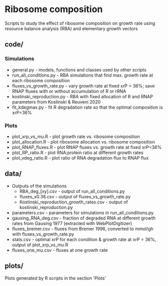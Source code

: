 # Ribosome composition

Scripts to study the effect of ribosome composition on growth rate using resource balance analysis (RBA) and elementary growth vectors


## code/

### Simulations
* general.py - models, functions and classes used by other scripts 
* run_all_conditions.py - RBA simulations that find max. growth rate at each ribosome composition
* fluxes_vs_growth_rate.py - vary growth rate at fixed xrP = 36%; save RNAP fluxes
                              with or without accumulation of R or rRNA
* kostinski_reproduction.py - RBA with fixed allocation of R and RNAP
                               parameters from Kostinski & Reuveni 2020
* fit_kdegmax.py - fit R degradation rate so that the optimal composition is xrP=36%

### Plots 
* plot_xrp_vs_mu.R - plot growth rate vs. ribosome composition
* plot_allocation.R - plot ribosome allocation vs. ribosome composition
* plot_RNAP_fluxes.R - plot RNAP fluxes vs. growth rate at fixed xrP=36%
* plot_RP_ratio.R - plot RNA:protein ratio at different growth rates
* plot_vdeg_ratio.R - plot ratio of RNA degradation flux to RNAP flux


## data/
* Outputs of the simulations
    * RBA_deg_[xy].csv - output of run_all_conditions.py
    * fluxes_x0.36.csv - output of fluxes_vs_growth_rate.py
    * Kostinski_reproduction_growth_rates.csv - output of kostinski_reproduction.py
* parameters.csv - parameters for simulations in run_all_conditions.py
* gausing_RNA_deg.csv - fraction of degraded RNA at different growth rates from Gausing 1977 (extracted with WebPlotDigitizer)
* fluxes_bremer.csv - fluxes from Bremer 1996, converted to mmol/gh with fluxes_vs_growth_rate.py
* stats.csv - optimal xrP for each condition & growth rate at xrP = 36%, output of plot_xrp_vs_mu.R
* fluxes_one_mu.csv - fluxes at one growth rate


## plots/
Plots generated by R scripts in the section 'Plots'
